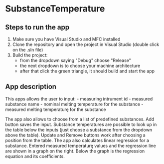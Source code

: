 # SubstanceTemperature

## Steps to run the app

1. Make sure you have Visual Studio and MFC installed
2. Clone the repository and open the project in Visual Studio (double click on the .sln file)
3. Build the project:
	* from the dropdown saying "Debug" choose "Release"
	* the next dropdown is to choose your machine architecture
	* after that click the green triangle, it should build and start the app

## App description

This apps allows the user to input:
	- measuring intrument id
	- measured substance name
	- nominal melting temperature for the substance 
	- measured melting temperaturę for the substance

The app also allows to choose from a list of predefined substances. Add button saves the input. Substance temperatures are possible to look up in the table below the inputs (just choose a substance from the dropdown above the table).
Update and Remove buttons work after choosing a position from the table.
The app also calculates linear regression for a substance.
Entered measured temperaturę values and the regression line are shown in a graph on the right.
Below the graph is the regression equation and its coefficients.